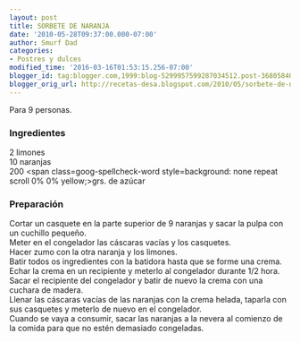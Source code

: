 ```yaml
---
layout: post
title: SORBETE DE NARANJA
date: '2010-05-28T09:37:00.000-07:00'
author: Smurf Dad
categories:
- Postres y dulces
modified_time: '2016-03-16T01:53:15.256-07:00'
blogger_id: tag:blogger.com,1999:blog-5299957599287034512.post-3680584088724511783
blogger_orig_url: http://recetas-desa.blogspot.com/2010/05/sorbete-de-naranja.html
---
```


Para 9 personas.<br /><h3>Ingredientes</h3>2 limones<br />10 naranjas<br />200 <span class=goog-spellcheck-word style=background: none repeat scroll 0% 0% yellow;>grs</span>. de azúcar<br /><h3>Preparación</h3>Cortar un casquete en la parte superior de 9 naranjas y sacar la pulpa con un cuchillo pequeño.<br />Meter en el congelador las cáscaras vacías y los casquetes.<br />Hacer zumo con la otra naranja y los limones.<br />Batir todos os ingredientes con la batidora hasta que se forme una crema.<br />Echar la crema en un recipiente y meterlo al congelador durante 1/2 hora.<br />Sacar el recipiente del congelador y batir de nuevo la crema con una cuchara de madera.<br />Llenar las cáscaras vacías de las naranjas con la crema helada, taparla con sus casquetes y meterlo de nuevo en el congelador.<br />Cuando se vaya a consumir, sacar las naranjas a la nevera al comienzo de la comida para que no estén demasiado congeladas.
